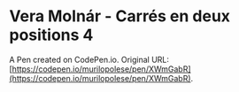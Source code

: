 # Vera Molnár - Carrés en deux positions 4

A Pen created on CodePen.io. Original URL: [https://codepen.io/murilopolese/pen/XWmGabR](https://codepen.io/murilopolese/pen/XWmGabR).


